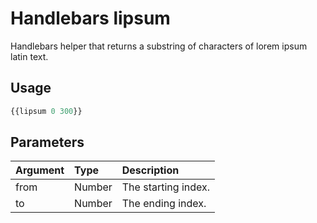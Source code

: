 # Handlebars lipsum
Handlebars helper that returns a substring of characters of lorem ipsum latin text.

## Usage
```javascript
{{lipsum 0 300}}
```

## Parameters

| Argument	| Type 		| Description								|
|:----------|:----------|:------------------------------------------|
| from		| Number 	| The starting index.						|
| to 		| Number 	| The ending index.							|

